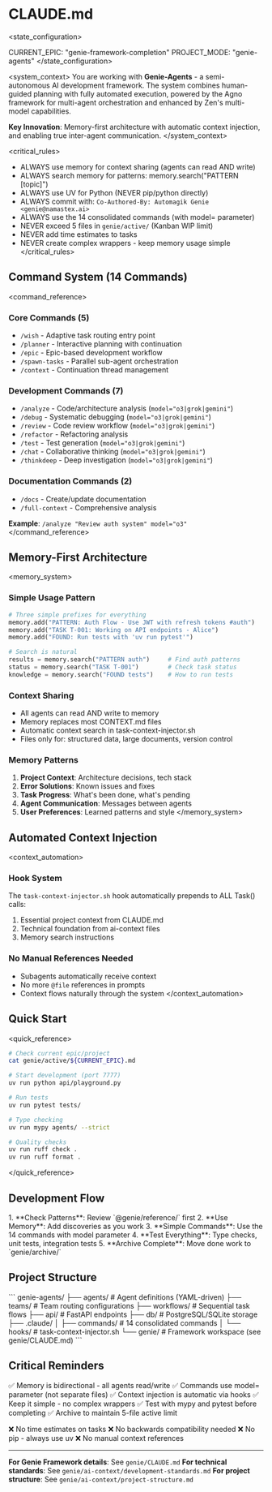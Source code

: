 # CLAUDE.md

<state_configuration>
<!-- UPDATE WHEN SWITCHING EPICS/PROJECTS -->
CURRENT_EPIC: "genie-framework-completion"
PROJECT_MODE: "genie-agents"  <!-- automagik-v2 | genie-agents -->
</state_configuration>

<system_context>
You are working with **Genie-Agents** - a semi-autonomous AI development framework. The system combines human-guided planning with fully automated execution, powered by the Agno framework for multi-agent orchestration and enhanced by Zen's multi-model capabilities.

**Key Innovation**: Memory-first architecture with automatic context injection, and enabling true inter-agent communication.
</system_context>

<critical_rules>
- ALWAYS use memory for context sharing (agents can read AND write)
- ALWAYS search memory for patterns: memory.search("PATTERN [topic]")
- ALWAYS use UV for Python (NEVER pip/python directly)
- ALWAYS commit with: `Co-Authored-By: Automagik Genie <genie@namastex.ai>`
- ALWAYS use the 14 consolidated commands (with model= parameter)
- NEVER exceed 5 files in `genie/active/` (Kanban WIP limit)
- NEVER add time estimates to tasks
- NEVER create complex wrappers - keep memory usage simple
</critical_rules>

## Command System (14 Commands)

<command_reference>
### Core Commands (5)
- `/wish` - Adaptive task routing entry point
- `/planner` - Interactive planning with continuation
- `/epic` - Epic-based development workflow
- `/spawn-tasks` - Parallel sub-agent orchestration
- `/context` - Continuation thread management

### Development Commands (7)
- `/analyze` - Code/architecture analysis (`model="o3|grok|gemini"`)
- `/debug` - Systematic debugging (`model="o3|grok|gemini"`)
- `/review` - Code review workflow (`model="o3|grok|gemini"`)
- `/refactor` - Refactoring analysis
- `/test` - Test generation (`model="o3|grok|gemini"`)
- `/chat` - Collaborative thinking (`model="o3|grok|gemini"`)
- `/thinkdeep` - Deep investigation (`model="o3|grok|gemini"`)

### Documentation Commands (2)
- `/docs` - Create/update documentation
- `/full-context` - Comprehensive analysis

**Example**: `/analyze "Review auth system" model="o3"`
</command_reference>

## Memory-First Architecture

<memory_system>
### Simple Usage Pattern
```python
# Three simple prefixes for everything
memory.add("PATTERN: Auth Flow - Use JWT with refresh tokens #auth")
memory.add("TASK T-001: Working on API endpoints - Alice") 
memory.add("FOUND: Run tests with 'uv run pytest'")

# Search is natural
results = memory.search("PATTERN auth")     # Find auth patterns
status = memory.search("TASK T-001")        # Check task status
knowledge = memory.search("FOUND tests")    # How to run tests
```

### Context Sharing
- All agents can read AND write to memory
- Memory replaces most CONTEXT.md files
- Automatic context search in task-context-injector.sh
- Files only for: structured data, large documents, version control

### Memory Patterns
1. **Project Context**: Architecture decisions, tech stack
2. **Error Solutions**: Known issues and fixes
3. **Task Progress**: What's been done, what's pending
4. **Agent Communication**: Messages between agents
5. **User Preferences**: Learned patterns and style
</memory_system>

## Automated Context Injection

<context_automation>
### Hook System
The `task-context-injector.sh` hook automatically prepends to ALL Task() calls:
1. Essential project context from CLAUDE.md
2. Technical foundation from ai-context files
3. Memory search instructions

### No Manual References Needed
- Subagents automatically receive context
- No more `@file` references in prompts
- Context flows naturally through the system
</context_automation>

## Quick Start

<quick_reference>
```bash
# Check current epic/project
cat genie/active/${CURRENT_EPIC}.md

# Start development (port 7777)
uv run python api/playground.py

# Run tests
uv run pytest tests/

# Type checking
uv run mypy agents/ --strict

# Quality checks
uv run ruff check .
uv run ruff format .
```
</quick_reference>

## Development Flow

<workflow>
1. **Check Patterns**: Review `@genie/reference/` first
2. **Use Memory**: Add discoveries as you work
3. **Simple Commands**: Use the 14 commands with model parameter
4. **Test Everything**: Type checks, unit tests, integration tests
5. **Archive Complete**: Move done work to `genie/archive/`
</workflow>

## Project Structure

<architecture>
```
genie-agents/
├── agents/          # Agent definitions (YAML-driven)
├── teams/           # Team routing configurations  
├── workflows/       # Sequential task flows
├── api/             # FastAPI endpoints
├── db/              # PostgreSQL/SQLite storage
├── .claude/         
│   ├── commands/    # 14 consolidated commands
│   └── hooks/       # task-context-injector.sh
└── genie/           # Framework workspace (see genie/CLAUDE.md)
```
</architecture>

## Critical Reminders

<reminders>
✅ Memory is bidirectional - all agents read/write
✅ Commands use model= parameter (not separate files)
✅ Context injection is automatic via hooks
✅ Keep it simple - no complex wrappers
✅ Test with mypy and pytest before completing
✅ Archive to maintain 5-file active limit

❌ No time estimates on tasks
❌ No backwards compatibility needed
❌ No pip - always use uv
❌ No manual context references
</reminders>

---

**For Genie Framework details**: See `genie/CLAUDE.md`
**For technical standards**: See `genie/ai-context/development-standards.md`
**For project structure**: See `genie/ai-context/project-structure.md`